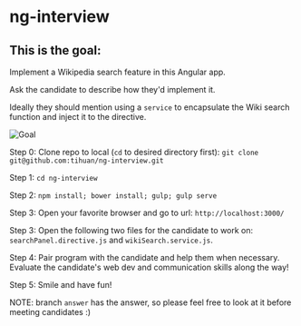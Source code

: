 # ng-interview
## This is the goal:
Implement a Wikipedia search feature in this Angular app.

Ask the candidate to describe how they'd implement it.

Ideally they should mention using a `service` to encapsulate the Wiki search function and inject it to the directive.

![Goal](https://www.evernote.com/shard/s112/sh/a9b9b27c-1558-4a95-87f1-10cc323d940c/d59d0b4be8145dd7/res/d1d6aac7-5aee-445d-a07e-62f3a6d7a001/skitch.png)

Step 0: Clone repo to local (`cd` to desired directory first): `git clone git@github.com:tihuan/ng-interview.git`

Step 1: `cd ng-interview`

Step 2: `npm install; bower install; gulp; gulp serve`

Step 3: Open your favorite browser and go to url: `http://localhost:3000/`

Step 3: Open the following two files for the candidate to work on: `searchPanel.directive.js` and `wikiSearch.service.js`.

Step 4: Pair program with the candidate and help them when necessary. Evaluate the candidate's web dev and communication skills along the way!

Step 5: Smile and have fun!

NOTE: branch `answer` has the answer, so please feel free to look at it before meeting candidates :)
